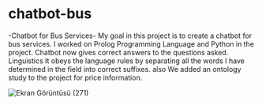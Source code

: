 # chatbot-bus
-Chatbot for Bus Services-
My goal in this project is to create a chatbot for bus services. I worked on Prolog Programming Language and Python in the project.
Chatbot now gives correct answers to the questions asked.
Linguistics
It obeys the language rules by separating all the words I have determined in the field into correct suffixes.
also
We added an ontology study to the project for price information.

![Ekran Görüntüsü (271)](https://user-images.githubusercontent.com/74117767/126392370-8db9b475-d6d6-43d0-b456-4dabad6f6c41.png)

